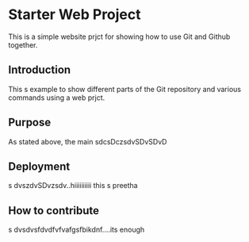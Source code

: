 # Starter Web Project


This is a simple website prjct for showing how to use Git and Github together.



## Introduction


This s example to show different parts of the Git repository and various commands using a web prjct.



## Purpose


As stated above, the main sdcsDczsdvSDvSDvD



## Deployment

s
dvszdvSDvzsdv..hiiiiiiiiii this s preetha


## How to contribute

s
dvsdvsfdvdfvfvafgsfbikdnf....its enough